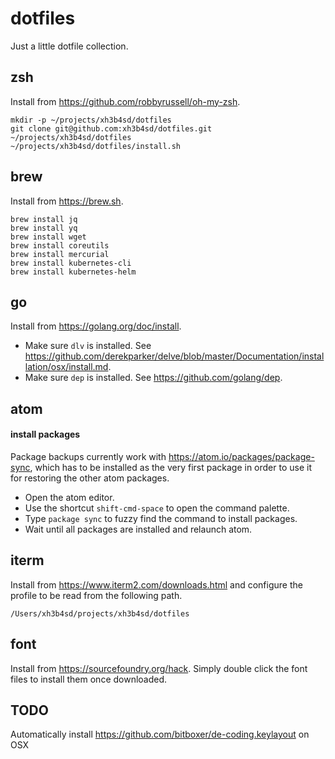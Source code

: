 # dotfiles

Just a little dotfile collection.

## zsh

Install from https://github.com/robbyrussell/oh-my-zsh.

```
mkdir -p ~/projects/xh3b4sd/dotfiles
git clone git@github.com:xh3b4sd/dotfiles.git ~/projects/xh3b4sd/dotfiles
~/projects/xh3b4sd/dotfiles/install.sh
```

## brew

Install from https://brew.sh.

```
brew install jq
brew install yq
brew install wget
brew install coreutils
brew install mercurial
brew install kubernetes-cli
brew install kubernetes-helm
```

## go

Install from https://golang.org/doc/install.

- Make sure `dlv` is installed. See https://github.com/derekparker/delve/blob/master/Documentation/installation/osx/install.md.
- Make sure `dep` is installed. See https://github.com/golang/dep.

## atom

#### install packages

Package backups currently work with https://atom.io/packages/package-sync, which
has to be installed as the very first package in order to use it for restoring
the other atom packages.

- Open the atom editor.
- Use the shortcut `shift-cmd-space` to open the command palette.
- Type `package sync` to fuzzy find the command to install packages.
- Wait until all packages are installed and relaunch atom.

## iterm

Install from https://www.iterm2.com/downloads.html and configure the profile to
be read from the following path.

```
/Users/xh3b4sd/projects/xh3b4sd/dotfiles
```

## font

Install from https://sourcefoundry.org/hack. Simply double click the font files
to install them once downloaded.

## TODO

Automatically install https://github.com/bitboxer/de-coding.keylayout on OSX
